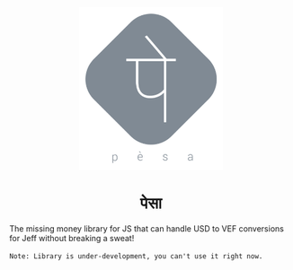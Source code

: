 
<div align="center" markdown="1">

<img src=".github/logo.png" alt="pesa logo" width="256"/>

# पेसा 

</div>


The missing money library for JS that can handle USD to VEF conversions for Jeff without breaking a sweat!

`Note: Library is under-development, you can't use it right now.`
